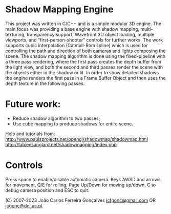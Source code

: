 # Shadow Mapping Engine

This project was written in C/C++ and is a simple modular 3D engine.
The main focus was providing a base engine with shadow mapping, multi-texturing,
transparency support, Wavefront 3D object loading, multiple viewports,
and “first-person-shooter” controls for further works. The work supports
cubic interpolation (Catmull-Rom spline) which is used for controlling the
path and direction of both cameras and lights composing the scene. The shadow
mapping algorithm is done using the fixed-pipeline with a three pass rendering,
where the first pass creates the depth buffer from the light view, and both the
second and third passes render the scene with the objects either in the shadow
or lit. In order to show detailed shadows the engine renders the first pass
in a Frame Buffer Object and then uses the depth texture in the following passes.

# Future work:
- Reduce shadow algorithm to two passes;
- Use cube mapping to produce shadows for entire scene.

Help and tutorials from:
	http://www.paulsprojects.net/opengl/shadowmap/shadowmap.html
	http://fabiensanglard.net/shadowmapping/index.php

# Controls
Press space to enable/disable automatic camera.
Keys AWSD and arrows for movement, Q/E for rolling, Page Up/Down for moving up/down, C to debug camera position and ESC to quit.


(C) 2007-2023 João Carlos Ferreira Gonçalves
jcfgonc@gmail.com OR jcgonc@dei.uc.pt
